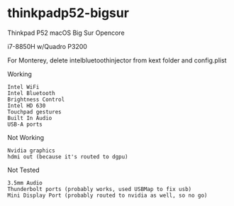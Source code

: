 # thinkpadp52-bigsur
Thinkpad P52 macOS Big Sur Opencore

i7-8850H w/Quadro P3200

For Monterey, delete intelbluetoothinjector from kext folder and config.plist

Working

    Intel WiFi
    Intel Bluetooth
    Brightness Control
    Intel HD 630
    Touchpad gestures
    Built In Audio
    USB-A ports
 
Not Working

    Nvidia graphics
    hdmi out (because it's routed to dgpu)
  
Not Tested

    3.5mm Audio
    Thunderbolt ports (probably works, used USBMap to fix usb)
    Mini Display Port (probably routed to nvidia as well, so no go)
